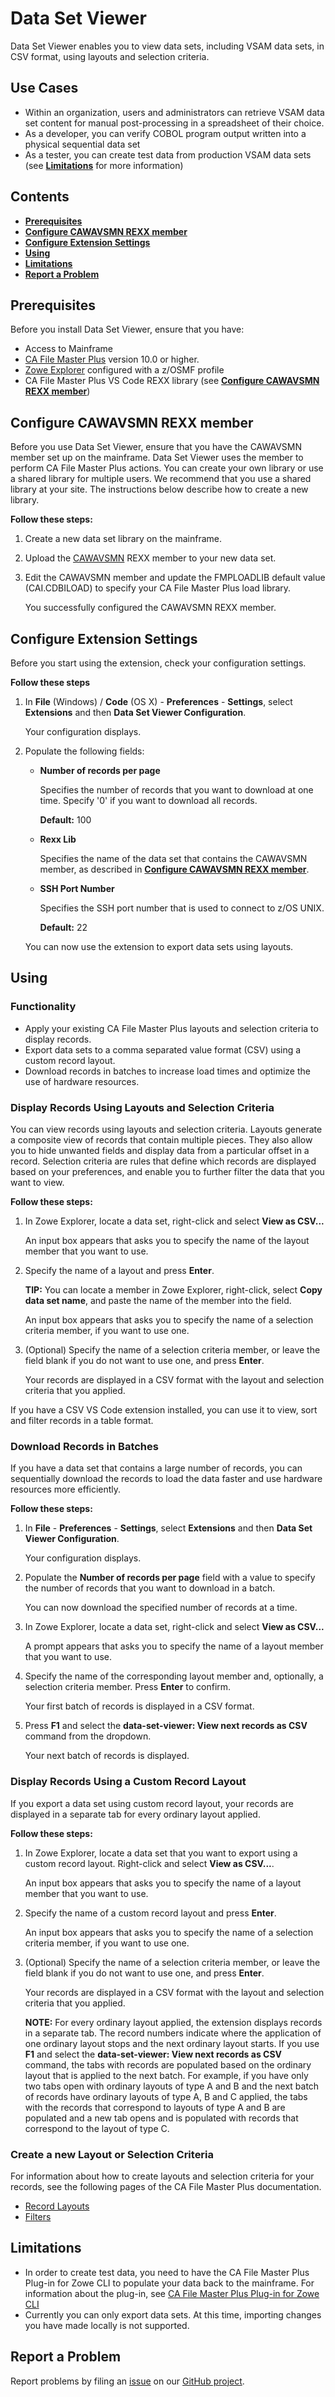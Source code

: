 # Data Set Viewer

Data Set Viewer enables you to view data sets, including VSAM data sets, in CSV format, using layouts and selection criteria.

## Use Cases
- Within an organization, users and administrators can retrieve VSAM data set content for manual post-processing in a spreadsheet of their choice.
- As a developer, you can verify COBOL program output written into a physical sequential data set
- As a tester, you can create test data from production VSAM data sets (see [**Limitations**](#limitations) for more information)

## **Contents**

- [**Prerequisites**](#prerequisites)
- [**Configure CAWAVSMN REXX member**](#configure-cawavsmn-rexx-member)
- [**Configure Extension Settings**](#configure-extension-settings)
- [**Using**](#using)
- [**Limitations**](#limitations)
- [**Report a Problem**](#report-a-problem)


## **Prerequisites**

Before you install Data Set Viewer, ensure that you have:

- Access to Mainframe 
- [CA File Master Plus](http://www.broadcom.com/fmp) version 10.0 or higher.
- [Zowe Explorer](https://marketplace.visualstudio.com/items?itemName=Zowe.vscode-extension-for-zowe) configured with a z/OSMF profile
- CA File Master Plus VS Code REXX library (see [**Configure CAWAVSMN REXX member**](#configure-CAWAVSMN-REXX-member))

## **Configure CAWAVSMN REXX member**

Before you use Data Set Viewer, ensure that you have the CAWAVSMN member set up on the mainframe. Data Set Viewer uses the member to perform CA File Master Plus actions. You can create your own library or use a shared library for multiple users. We recommend that you use a shared library at your site. The instructions below describe how to create a new library.

**Follow these steps:**
1. Create a new data set library on the mainframe.
2. Upload the [CAWAVSMN](https://raw.githubusercontent.com/BroadcomMFD/data-set-viewer/master/rexxlib/CAWAVSMN) REXX member to your new data set.
3. Edit the CAWAVSMN member and update the FMPLOADLIB default value (CAI.CDBILOAD) to specify your CA File Master Plus load library.

    You successfully configured the CAWAVSMN REXX member.
 
## **Configure Extension Settings**

Before you start using the extension, check your configuration settings.

**Follow these steps**
1. In **File** (Windows) / **Code** (OS X) - **Preferences** - **Settings**, select **Extensions** and then **Data Set Viewer Configuration**.
    
    Your configuration displays.
2. Populate the following fields:

    - **Number of records per page**

        Specifies the number of records that you want to download at one time. Specify '0' if you want to download all records.
        
        **Default:** 100 
    - **Rexx Lib**

        Specifies the name of the data set that contains the CAWAVSMN member, as described in [**Configure CAWAVSMN REXX member**](#configure-CAWAVSMN-REXX-member).    
  
    - **SSH Port Number**

        Specifies the SSH port number that is used to connect to z/OS UNIX.
        
        **Default:** 22

    You can now use the extension to export data sets using layouts.


## **Using**

### **Functionality**
- Apply your existing CA File Master Plus layouts and selection criteria to display records.
- Export data sets to a comma separated value format (CSV) using a custom record layout.
- Download records in batches to increase load times and optimize the use of hardware resources.

### **Display Records Using Layouts and Selection Criteria**

You can view records using layouts and selection criteria. Layouts generate a composite view of records that contain multiple pieces. They also allow you to hide unwanted fields and display data from a particular offset in a record. Selection criteria are rules that define which records are displayed based on your preferences, and enable you to further filter the data that you want to view.

**Follow these steps:**
1. In Zowe Explorer, locate a data set, right-click and select **View as CSV...**

    An input box appears that asks you to specify the name of the layout member that you want to use.

2. Specify the name of a layout and press **Enter**.

    **TIP:** You can locate a member in Zowe Explorer, right-click, select **Copy data set name**, and paste the name of the member into the field.
    
    An input box appears that asks you to specify the name of a selection criteria member, if you want to use one.

3. (Optional) Specify the name of a selection criteria member, or leave the field blank if you do not want to use one, and press **Enter**.

    Your records are displayed in a CSV format with the layout and selection criteria that you applied.

If you have a CSV VS Code extension installed, you can use it to view, sort and filter records in a table format. 

### **Download Records in Batches**

If you have a data set that contains a large number of records, you can sequentially download the records to load the data faster and use hardware resources more efficiently.

**Follow these steps:**
1. In **File** - **Preferences** - **Settings**, select **Extensions** and then **Data Set Viewer Configuration**.
    
    Your configuration displays.

2. Populate the **Number of records per page** field with a value to specify the number of records that you want to download in a batch.

    You can now download the specified number of records at a time.
2. In Zowe Explorer, locate a data set, right-click and select **View as CSV...**
    
    A prompt appears that asks you to specify the name of a layout member that you want to use.

3. Specify the name of the corresponding layout member and, optionally, a selection criteria member.
Press **Enter** to confirm. 

    Your first batch of records is displayed in a CSV format.
5. Press **F1** and select the **data-set-viewer: View next records as CSV** command from the dropdown.
    
    Your next batch of records is displayed. 

### **Display Records Using a Custom Record Layout**

If you export a data set using custom record layout, your records are displayed in a separate tab for every ordinary layout applied.  

**Follow these steps:**

1. In Zowe Explorer, locate a data set that you want to export using a custom record layout. Right-click and select **View as CSV...**.

    An input box appears that asks you to specify the name of a layout member that you want to use.
2. Specify the name of a custom record layout and press **Enter**.

    An input box appears that asks you to specify the name of a selection criteria member, if you want to use one.
3. (Optional) Specify the name of a selection criteria member, or leave the field blank if you do not want to use one, and press **Enter**.

    Your records are displayed in a CSV format with the layout and selection criteria that you applied. 
    
    **NOTE:** For every ordinary layout applied, the extension displays records in a separate tab. The record numbers indicate where the application of one ordinary layout stops and the next ordinary layout starts. If you use **F1** and select the **data-set-viewer: View next records as CSV** command, the tabs with records are populated based on the ordinary layout that is applied to the next batch. For example, if you have only two tabs open with ordinary layouts of type A and B and the next batch of records have ordinary layouts of type A, B and C applied, the tabs with the records that correspond to layouts of type A and B are populated and a new tab opens and is populated with records that correspond to the layout of type C.

### **Create a new Layout or Selection Criteria**

For information about how to create layouts and selection criteria for your records, see the following pages of the CA File Master Plus documentation.

- [Record Layouts](https://techdocs.broadcom.com/content/broadcom/techdocs/us/en/ca-mainframe-software/devops/ca-filemaster-plus/11-0/using-ispf/ispf-user-interface-for-ca-file-master-plus/record-layouts.html)
- [Filters](https://techdocs.broadcom.com/content/broadcom/techdocs/us/en/ca-mainframe-software/devops/ca-filemaster-plus/11-0/using-ispf/ispf-user-interface-for-ca-file-master-plus/filters.html)

## **Limitations** 
- In order to create test data, you need to have the CA File Master Plus Plug-in for Zowe CLI to populate your data back to the mainframe. For information about the plug-in, see [CA File Master Plus Plug-in for Zowe CLI](http://techdocs.broadcom.com/content/broadcom/techdocs/us/en/ca-mainframe-software/devops/ca-brightside-enterprise/2-0/ca-brightside-command-line-interface-cli/available-cli-plug-ins/ca-brightside-plug-in-for-ca-file-master-plus.html)
- Currently you can only export data sets. At this time, importing changes you have made locally is not supported. 

## **Report a Problem**

Report problems by filing an [issue](https://github.com/BroadcomMFD/data-set-viewer/issues) on our [GitHub project](https://github.com/BroadcomMFD/data-set-viewer.git).
